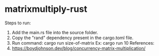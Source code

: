# matrixmultiply-rust
Steps to run:
1. Add the main.rs file into the source folder.
2. Copy the "rand" dependency present in the cargo.toml file.
3. Run command: cargo run size-of-matrix
   Ex: cargo run 10
References:
1. https://boydjohnson.dev/blog/concurrency-matrix-multiplication/
